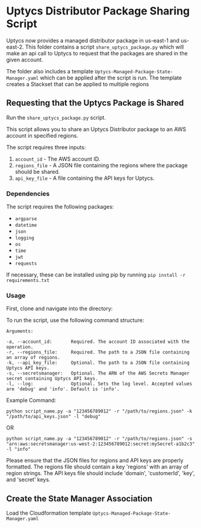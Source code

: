 # Uptycs Distributor Package Sharing Script

Uptycs now provides a managed distributor package in us-east-1 and us-east-2.  This folder 
contains a script `share_uptycs_package.py` which will make an api call to Uptycs to request 
that the packages are shared in the given account.

The folder also includes a template `Uptycs-Managed-Package-State-Manager.yaml` which can be 
applied after the script is run. The template creates a Stackset that can be applied to multiple 
regions 

## Requesting that the Uptycs Package is Shared

Run the `share_uptycs_package.py` script.

This script allows you to share an Uptycs Distributor package to an AWS account in specified regions.

The script requires three inputs:

1. `account_id` - The AWS account ID.
2. `regions_file` - A JSON file containing the regions where the package should be shared.
3. `api_key_file` - A file containing the API keys for Uptycs.

### Dependencies

The script requires the following packages:
- `argparse`
- `datetime`
- `json`
- `logging`
- `os`
- `time`
- `jwt`
- `requests`

If necessary, these can be installed using pip by running 
```pip install -r requirements.txt```

### Usage

First, clone and navigate into the directory:


    
To run the script, use the following command structure:

```
Arguments:

-a, --account_id:       Required. The account ID associated with the operation.
-r, --regions_file:     Required. The path to a JSON file containing an array of regions.
-k, --api_key_file:     Optional. The path to a JSON file containing Uptycs API keys.
-s, --secretsmanager:   Optional. The ARN of the AWS Secrets Manager secret containing Uptycs API keys.
-l, --log:              Optional. Sets the log level. Accepted values are 'debug' and 'info'. Default is 'info'.
```

Example Command:

```python script_name.py -a "123456789012" -r "/path/to/regions.json" -k "/path/to/api_keys.json" -l "debug"```

OR

```python script_name.py -a "123456789012" -r "/path/to/regions.json" -s "arn:aws:secretsmanager:us-west-2:123456789012:secret:mySecret-a1b2c3" -l "info"```

Please ensure that the JSON files for regions and API keys are properly formatted. The regions file should contain a key 'regions' with an array of region strings. The API keys file should include 'domain', 'customerId', 'key', and 'secret' keys.


## Create the State Manager Association

Load the Cloudformation template `Uptycs-Managed-Package-State-Manager.yaml`